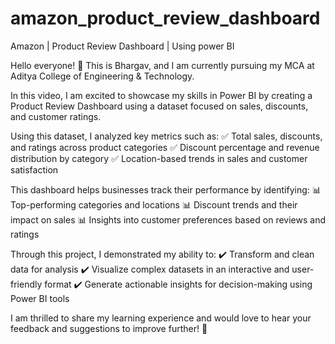 # amazon_product_review_dashboard

Amazon | Product Review Dashboard | Using power BI

Hello everyone! 👋
This is Bhargav, and I am currently pursuing my MCA at Aditya College of Engineering & Technology.

In this video, I am excited to showcase my skills in Power BI by creating a Product Review Dashboard using a dataset focused on sales, discounts, and customer ratings.

Using this dataset, I analyzed key metrics such as:
✅ Total sales, discounts, and ratings across product categories
✅ Discount percentage and revenue distribution by category
✅ Location-based trends in sales and customer satisfaction

This dashboard helps businesses track their performance by identifying:
📊 Top-performing categories and locations
📊 Discount trends and their impact on sales
📊 Insights into customer preferences based on reviews and ratings

Through this project, I demonstrated my ability to:
✔️ Transform and clean data for analysis
✔️ Visualize complex datasets in an interactive and user-friendly format
✔️ Generate actionable insights for decision-making using Power BI tools

I am thrilled to share my learning experience and would love to hear your feedback and suggestions to improve further! 🚀
